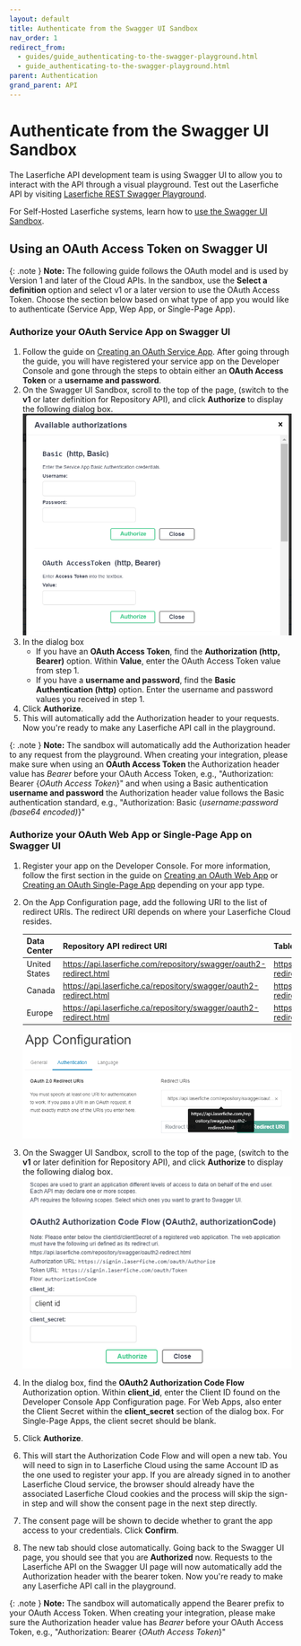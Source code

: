 ```yaml
---
layout: default
title: Authenticate from the Swagger UI Sandbox
nav_order: 1
redirect_from:
  - guides/guide_authenticating-to-the-swagger-playground.html
  - guide_authenticating-to-the-swagger-playground.html
parent: Authentication
grand_parent: API
---
```


<!--© 2024 Laserfiche.
See LICENSE-DOCUMENTATION and LICENSE-CODE in the project root for license information.-->

# Authenticate from the Swagger UI Sandbox

The Laserfiche API development team is using Swagger UI to allow you to interact with the API through a visual playground. Test out the Laserfiche API by visiting [Laserfiche REST Swagger Playground](../../playground/).

For Self-Hosted Laserfiche systems, learn how to [use the Swagger UI Sandbox](../../server/#authenticating-with-the-self-hosted-laserfiche-api).

## Using an OAuth Access Token on Swagger UI

{: .note }
**Note:** The following guide follows the OAuth model and is used by Version 1 and later of the Cloud APIs. In the sandbox, use the **Select a definition** option and select v1 or a later version to use the OAuth Access Token. Choose the section below based on what type of app you would like to authenticate (Service App, Wep App, or Single-Page App).

### Authorize your OAuth Service App on Swagger UI

1. Follow the guide on [Creating an OAuth Service App](../guide_oauth-service/). After going through the guide, you will have registered your service app on the Developer Console and gone through the steps to obtain either an **OAuth Access Token** or a **username and password**.
1. On the Swagger UI Sandbox, scroll to the top of the page, (switch to the **v1** or later definition for Repository API), and click **Authorize** to display the following dialog box. ![](./assets/images/api-swagger-04.png)
1. In the dialog box
   - If you have an **OAuth Access Token**, find the **Authorization (http, Bearer)** option. Within **Value**, enter the OAuth Access Token value from step 1.
   - If you have a **username and password**, find the **Basic Authentication (http)** option. Enter the username and password values you received in step 1.
1. Click **Authorize**.
1. This will automatically add the Authorization header to your requests. Now you're ready to make any Laserfiche API call in the playground.

{: .note }
**Note:** The sandbox will automatically add the Authorization header to any request from the playground. When creating your integration, please make sure when using an **OAuth Access Token** the Authorization header value has _Bearer_ before your OAuth Access Token, e.g., "Authorization: Bearer {_OAuth Access Token_}" and when using a Basic authentication **username and password** the Authorization header value follows the Basic authentication standard, e.g., "Authorization: Basic {_username:password (base64 encoded)_}"

### Authorize your OAuth Web App or Single-Page App on Swagger UI

1. Register your app on the Developer Console. For more information, follow the first section in the guide on [Creating an OAuth Web App](../guide_oauth-webapp) or [Creating an OAuth Single-Page App](../guide_oauth-spa) depending on your app type.
1. On the App Configuration page, add the following URI to the list of redirect URIs. The redirect URI depends on where your Laserfiche Cloud resides.

    | Data Center | Repository API redirect URI | Table API URI |
    | --- | --- | --- |
    | United States | https://api.laserfiche.com/repository/swagger/oauth2-redirect.html | https://api.laserfiche.com/odata4/swagger/oauth2-redirect.html |
    | Canada | https://api.laserfiche.ca/repository/swagger/oauth2-redirect.html | https://api.laserfiche.ca/odata4/swagger/oauth2-redirect.html |
    | Europe | https://api.laserfiche.ca/repository/swagger/oauth2-redirect.html | https://api.eu.laserfiche.com/odata4/swagger/oauth2-redirect.html |
    
    ![](./assets/images/api-swagger-oauth-web-app-01.png)
1. On the Swagger UI Sandbox, scroll to the top of the page, (switch to the **v1** or later definition for Repository API), and click **Authorize** to display the following dialog box. ![](./assets/images/api-swagger-oauth-web-app-02.png)
1. In the dialog box, find the **OAuth2 Authorization Code Flow** Authorization option. Within **client_id**, enter the Client ID found on the Developer Console App Configuration page. For Web Apps, also enter the Client Secret within the **client_secret** section of the dialog box. For Single-Page Apps, the client secret should be blank.
1. Click **Authorize**.
1. This will start the Authorization Code Flow and will open a new tab. You will need to sign in to Laserfiche Cloud using the same Account ID as the one used to register your app. If you are already signed in to another Laserfiche Cloud service, the browser should already have the associated Laserfiche Cloud cookies and the process will skip the sign-in step and will show the consent page in the next step directly.
1. The consent page will be shown to decide whether to grant the app access to your credentials. Click **Confirm**.
1. The new tab should close automatically. Going back to the Swagger UI page, you should see that you are **Authorized** now. Requests to the Laserfiche API on the Swagger UI page will now automatically add the Authorization header with the bearer token. Now you're ready to make any Laserfiche API call in the playground.

{: .note }
**Note:** The sandbox will automatically append the Bearer prefix to your OAuth Access Token. When creating your integration, please make sure the Authorization header value has _Bearer_ before your OAuth Access Token, e.g., "Authorization: Bearer {_OAuth Access Token_}"
